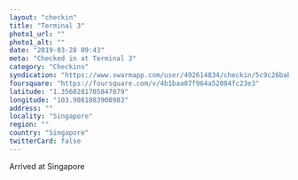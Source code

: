 ```yaml
---
layout: "checkin"
title: "Terminal 3"
photo1_url: ""
photo1_alt: ""
date: "2019-03-28 09:43"
meta: "Checked in at Terminal 3"
category: "Checkins"
syndication: "https://www.swarmapp.com/user/492614834/checkin/5c9c26babd4009002c7e04e8"
foursquare: "https://foursquare.com/v/4b1baa07f964a52084fc23e3"
latitude: "1.3560281705847879"
longitude: "103.9861083900983"
address: ""
locality: "Singapore"
region: ""
country: "Singapore"
twitterCard: false
---
```

Arrived at Singapore
